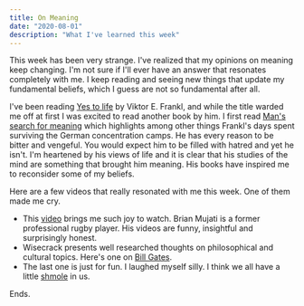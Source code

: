 ```yaml
---
title: On Meaning
date: "2020-08-01"
description: "What I've learned this week"
---
```


This week has been very strange. I've realized that my opinions on meaning keep changing. I'm not sure if I'll ever have an answer that resonates completely with me. I keep reading and seeing new things that update my fundamental beliefs, which I guess are not so fundamental after all.

I've been reading [Yes to life](https://www.goodreads.com/book/show/48711165-yes-to-life) by Viktor E. Frankl, and while the title warded me off at first I was excited to read another book by him.  I first read [Man's search for meaning](https://www.goodreads.com/book/show/4069.Man_s_Search_for_Meaning) which highlights among other things Frankl's days spent surviving the German concentration camps. He has every reason to be bitter and vengeful. You would expect him to be filled with hatred and yet he isn't. I'm heartened by his views of life and it is clear that his studies of the mind are something that brought him meaning. His books have inspired me to reconsider some of my beliefs.

Here are a few videos that really resonated with me this week. One of them made me cry.
- This [video](https://www.youtube.com/watch?v=v8Z5CfKtbXQ) brings me such joy to watch. Brian Mujati is a former professional rugby player. His videos are funny, insightful and surprisingly honest.
- Wisecrack presents well researched thoughts on philosophical and cultural topics. Here's one on [Bill Gates](https://www.youtube.com/watch?v=P-fqcFaZKHQ).
- The last one is just for fun. I laughed myself silly. I think we all have a little [shmole](https://www.youtube.com/watch?v=6d0j6AWf1NU) in us.

Ends.